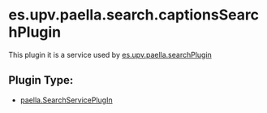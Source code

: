 # es.upv.paella.search.captionsSearchPlugin

This plugin it is a service used by [es.upv.paella.searchPlugin](es.upv.paella.searchPlugin.md)


## Plugin Type:
- [paella.SearchServicePlugIn](../plugin_type.md)
